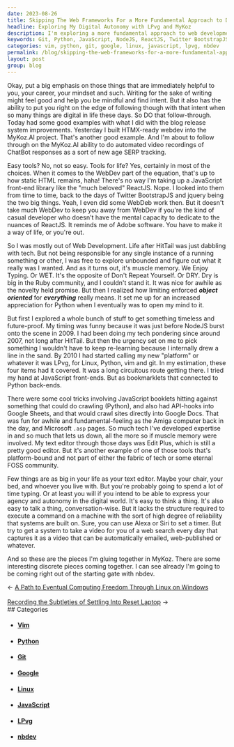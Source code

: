 ```yaml
---
date: 2023-08-26
title: Skipping The Web Frameworks For a More Fundamental Approach to Dev
headline: Exploring My Digital Autonomy with LPvg and MyKoz
description: I'm exploring a more fundamental approach to web development, skipping the web frameworks and focusing on muscle memory, Linux, Python, vim, and git. I'm combining these tools to create the MyKoz project, an automated video recording system of ChatBot responses. I'm also utilizing nbdev to help me with this project.
keywords: Git, Python, JavaScript, NodeJS, ReactJS, Twitter BootstrapJS, jquery, Adobe, HitTail, WET, DRY, Object Oriented, LPvg, Linux, vim, Google Sheets, Google Docs, Edit Plus, Alexa, Siri, MyKoz, nbdev
categories: vim, python, git, google, linux, javascript, lpvg, nbdev
permalink: /blog/skipping-the-web-frameworks-for-a-more-fundamental-approach-to-dev/
layout: post
group: blog
---
```



Okay, put a big emphasis on those things that are immediately helpful to you,
your career, your mindset and such. Writing for the sake of writing might feel
good and help you be mindful and find intent. But it also has the ability to
put you right on the edge of following though with that intent when so many
things are digital in life these days. So DO that follow-through. Today had
some good examples with what I did with the blog release system improvements.
Yesterday I built HTMX-ready webdev into the MyKoz.AI project. That's another
good example. And I'm about to follow through on the MyKoz.AI ability to do
automated video recordings of ChatBot responses as a sort of new age SERP
tracking.

Easy tools? No, not so easy. Tools for life? Yes, certainly in most of the
choices. When it comes to the WebDev part of the equation, that's up to how
static HTML remains, haha! There's no way I'm taking up a JavaScript front-end
library like the "much beloved" ReactJS. Nope. I looked into them from time to
time, back to the days of Twitter BootstrapJS and jquery being the two big
things. Yeah, I even did some WebDeb work then. But it doesn't take much WebDev
to keep you away from WebDev if you're the kind of casual developer who doesn't
have the mental capacity to dedicate to the nuances of ReactJS. It reminds me
of Adobe software. You have to make it a way of life, or you're out.

So I was mostly out of Web Development. Life after HitTail was just dabbling
with tech. But not being responsible for any single instance of a running
something or other, I was free to explore unbounded and figure out what it
really was I wanted. And as it turns out, it's muscle memory. We Enjoy Typing.
Or WET. It's the opposite of Don't Repeat Yourself. Or DRY. Dry is big in the
Ruby community, and I couldn't stand it. It was nice for awhile as the novelty
held promise. But then I realized how limiting enforced ***object oriented***
for ***everything*** really means. It set me up for an increased appreciation
for Python when I eventually was to open my mind to it.

But first I explored a whole bunch of stuff to get something timeless and
future-proof. My timing was funny because it was just before NodeJS burst onto
the scene in 2009. I had been doing my tech pondering since around 2007, not
long after HitTail. But then the urgency set on me to pick something I wouldn't
have to keep re-learning because I internally drew a line in the sand. By 2010
I had started calling my new "platform" or whatever it was LPvg, for Linux,
Python, vim and git. In my estimation, these four items had it covered. It was
a long circuitous route getting there. I tried my hand at JavaScript
front-ends. But as bookmarklets that connected to Python back-ends. 

There were some cool tricks involving JavaScript booklets hitting against
something that could do crawling (Python), and also had API-hooks into Google
Sheets, and that would crawl sites directly into Google Docs. That was fun for
awhile and fundamental-feeling as the Amiga computer back in the day, and
Microsoft `.asp` pages. So much tech I've developed expertise in and so much
that lets us down, all the more so if muscle memory were involved. My text
editor through those days was Edit Plus, which is still a pretty good editor.
But it's another example of one of those tools that's platform-bound and not
part of either the fabric of tech or some eternal FOSS community. 

Few things are as big in your life as your text editor. Maybe your chair, your
bed, and whoever you live with. But you're probably going to spend a lot of
time typing. Or at least you will if you intend to be able to express your
agency and autonomy in the digital world. It's easy to think a thing. It's also
easy to talk a thing, conversation-wise. But it lacks the structure required to
execute a command on a machine with the sort of high degree of reliability that
systems are built on. Sure, you can use Alexa or Siri to set a timer. But try
to get a system to take a video for you of a web search every day that captures
it as a video that can be automatically emailed, web-published or whatever.

And so these are the pieces I'm gluing together in MyKoz. There are some
interesting discrete pieces coming together. I can see already I'm going to be
coming right out of the starting gate with nbdev. 

<div class="arrow-links"><div class="post-nav-prev"><span class="arrow">&larr;&nbsp;</span><a href="/blog/a-path-to-eventual-computing-freedom-through-linux-on-windows/">A Path to Eventual Computing Freedom Through Linux on Windows</a></div> &nbsp; <div class="post-nav-next"><a href="/blog/recording-the-subtleties-of-settling-into-reset-laptop/">Recording the Subtleties of Settling Into Reset Laptop</a><span class="arrow">&nbsp;&rarr;</span></div></div>
## Categories

<ul>
<li><h4><a href='/vim/'>Vim</a></h4></li>
<li><h4><a href='/python/'>Python</a></h4></li>
<li><h4><a href='/git/'>Git</a></h4></li>
<li><h4><a href='/google/'>Google</a></h4></li>
<li><h4><a href='/linux/'>Linux</a></h4></li>
<li><h4><a href='/javascript/'>JavaScript</a></h4></li>
<li><h4><a href='/lpvg/'>LPvg</a></h4></li>
<li><h4><a href='/nbdev/'>nbdev</a></h4></li></ul>